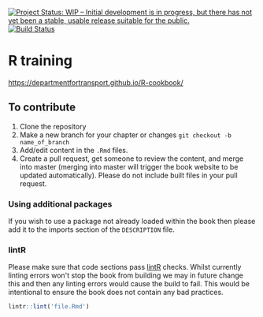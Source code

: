 [![Project Status: WIP – Initial development is in progress, but there has not yet been a stable, usable release suitable for the public.](https://www.repostatus.org/badges/latest/wip.svg)](https://www.repostatus.org/#wip)
[![Build Status](https://travis-ci.org/departmentfortransport/R-cookbook.svg?branch=master)](https://travis-ci.org/departmentfortransport/R-cookbook)

# R training
https://departmentfortransport.github.io/R-cookbook/

## To contribute

1. Clone the repository
2. Make a new branch for your chapter or changes `git checkout -b name_of_branch`
3. Add/edit content in the `.Rmd` files. 
4. Create a pull request, get someone to review the content, and merge into master (merging into master will trigger the book website to be updated automatically).  Please do not include built files in your pull request.

### Using additional packages

If you wish to use a package not already loaded within the book then please add it to the imports section of the `DESCRIPTION` file.

### **lintR**

Please make sure that code sections pass [lintR](https://github.com/jimhester/lintr) checks.  Whilst currently linting errors won't stop the book from building we may in future change this and then any linting errors would cause the build to fail. This would be intentional to ensure the book does not contain any bad practices.

```R
lintr::lint('file.Rmd')
```

